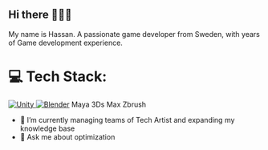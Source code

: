 ## Hi there 👋👋👋

My name is Hassan. A passionate game developer from Sweden, with years of Game development experience.

<h1>💻 Tech Stack:</h1>
<a href="#"><img src="https://camo.githubusercontent.com/7833afe5bfd8fac0b864b45dd5b33fe9621e286fe60aa4a6d0f1d7a1de4b168c/68747470733a2f2f696d672e736869656c64732e696f2f62616467652f556e6974792d2532333030303030302e7376673f7374796c653d666f722d7468652d6261646765266c6f676f3d756e697479266c6f676f436f6c6f723d7768697465" alt="Unity" data-canonical-src="https://img.shields.io/badge/Unity-%23000000.svg?style=for-the-badge&amp;logo=unity&amp;logoColor=white" style="max-width: 100%;">
</a>
  <a href="#"><img src="https://camo.githubusercontent.com/cea07de9c00c18a78144b1cecb66fb54844f3ad97401458e4a0ef7c741271ad8/68747470733a2f2f696d672e736869656c64732e696f2f62616467652f426c656e6465722d2532334635373932412e7376673f7374796c653d666f722d7468652d6261646765266c6f676f3d626c656e646572266c6f676f436f6c6f723d7768697465" alt="Blender" data-canonical-src="https://img.shields.io/badge/Blender-%23F5792A.svg?style=for-the-badge&amp;logo=blender&amp;logoColor=white" style="max-width: 100%;"></a>
Maya
3Ds Max
Zbrush

- 🌱 I’m currently managing teams of Tech Artist and expanding my knowledge base
- 💬 Ask me about optimization

<!--
**Rambo4you/Rambo4you** is a ✨ _special_ ✨ repository because its `README.md` (this file) appears on your GitHub profile.

Here are some ideas to get you started:

- 🔭 I’m currently working on ...
- 🌱 I’m currently learning ...
- 👯 I’m looking to collaborate on ...
- 🤔 I’m looking for help with ...
- 💬 Ask me about ...
- 📫 How to reach me: ...
- 😄 Pronouns: ...
- ⚡ Fun fact: ...
-->
